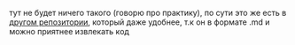 тут не будет ничего такого (говорю про практику), по сути это же есть в [другом репозитории](https://github.com/vrshgnick/obsidian/tree/main/bd_sql), который даже удобнее, т.к он в формате .md и можно приятнее извлекать код
